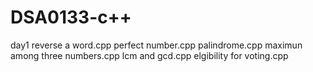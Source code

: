 # DSA0133-c++
day1
reverse a word.cpp
perfect number.cpp
palindrome.cpp
maximun among three numbers.cpp
lcm and gcd.cpp
elgibility for voting.cpp

